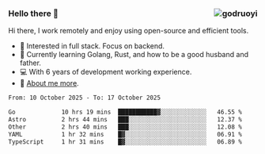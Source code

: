 ### Hello there 👋 <img align="right" src="https://github-readme-stats.vercel.app/api?username=godruoyi&show_icons=true" alt="godruoyi" />

Hi there, I work remotely and enjoy using open-source and efficient tools.

- 🔭 Interested in full stack. Focus on backend.
- 🌱 Currently learning Golang, Rust, and how to be a good husband and father.
- 💻 With 6 years of development working experience.
- 👒 [About me more](https://godruoyi.com/posts/about-godruoyi).



<!--START_SECTION:waka-->

```txt
From: 10 October 2025 - To: 17 October 2025

Go             10 hrs 19 mins  ███████████▓░░░░░░░░░░░░░   46.55 %
Astro          2 hrs 44 mins   ███░░░░░░░░░░░░░░░░░░░░░░   12.37 %
Other          2 hrs 40 mins   ███░░░░░░░░░░░░░░░░░░░░░░   12.08 %
YAML           1 hr 32 mins    █▓░░░░░░░░░░░░░░░░░░░░░░░   06.91 %
TypeScript     1 hr 31 mins    █▓░░░░░░░░░░░░░░░░░░░░░░░   06.89 %
```

<!--END_SECTION:waka-->
